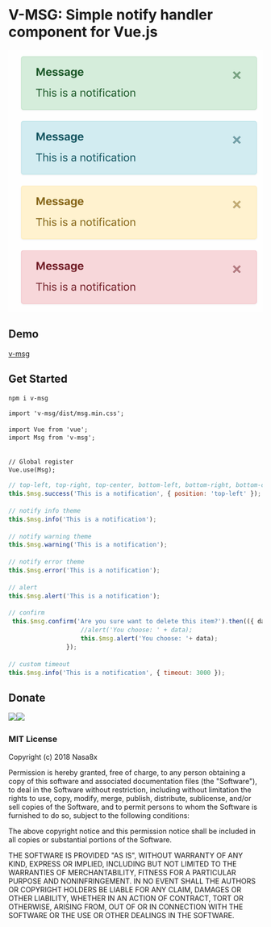V-MSG: Simple notify handler component for Vue.js
===============

![Preview](https://github.com/nasa8x/v-msg/raw/master/www/preview.png)

## Demo

[v-msg](https://nasa8x.github.io/v-msg/dist/www)

## Get Started

```
npm i v-msg
```

```
import 'v-msg/dist/msg.min.css';

import Vue from 'vue';
import Msg from 'v-msg';


// Global register
Vue.use(Msg);
```

```js
// top-left, top-right, top-center, bottom-left, bottom-right, bottom-center
this.$msg.success('This is a notification', { position: 'top-left' });

// notify info theme
this.$msg.info('This is a notification');

// notify warning theme
this.$msg.warning('This is a notification');

// notify error theme
this.$msg.error('This is a notification');

// alert
this.$msg.alert('This is a notification');

// confirm
 this.$msg.confirm('Are you sure want to delete this item?').then(({ data }) => {
                    //alert('You choose: ' + data);
                    this.$msg.alert('You choose: '+ data);
                });

// custom timeout
this.$msg.info('This is a notification', { timeout: 3000 });

```

## Donate

[![](https://i.imgur.com/z0p6RvA.png)](http://vrl.to/ec5cfbae)[![](https://i.imgur.com/bEUNBGz.png)](http://vrl.to/ec5cfbae)

### MIT License

Copyright (c) 2018 Nasa8x

Permission is hereby granted, free of charge, to any person obtaining a copy
of this software and associated documentation files (the "Software"), to deal
in the Software without restriction, including without limitation the rights
to use, copy, modify, merge, publish, distribute, sublicense, and/or sell
copies of the Software, and to permit persons to whom the Software is
furnished to do so, subject to the following conditions:

The above copyright notice and this permission notice shall be included in all
copies or substantial portions of the Software.

THE SOFTWARE IS PROVIDED "AS IS", WITHOUT WARRANTY OF ANY KIND, EXPRESS OR
IMPLIED, INCLUDING BUT NOT LIMITED TO THE WARRANTIES OF MERCHANTABILITY,
FITNESS FOR A PARTICULAR PURPOSE AND NONINFRINGEMENT. IN NO EVENT SHALL THE
AUTHORS OR COPYRIGHT HOLDERS BE LIABLE FOR ANY CLAIM, DAMAGES OR OTHER
LIABILITY, WHETHER IN AN ACTION OF CONTRACT, TORT OR OTHERWISE, ARISING FROM,
OUT OF OR IN CONNECTION WITH THE SOFTWARE OR THE USE OR OTHER DEALINGS IN THE
SOFTWARE.